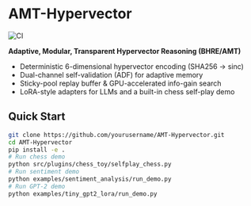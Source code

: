 # AMT-Hypervector
![CI](https://github.com/yourusername/AMT-Hypervector/actions/workflows/tests.yml/badge.svg)

**Adaptive, Modular, Transparent Hypervector Reasoning (BHRE/AMT)**

- Deterministic 6-dimensional hypervector encoding (SHA256 → sinc)
- Dual-channel self-validation (ADF) for adaptive memory
- Sticky-pool replay buffer & GPU-accelerated info-gain search
- LoRA-style adapters for LLMs and a built-in chess self-play demo

## Quick Start
```bash
git clone https://github.com/yourusername/AMT-Hypervector.git
cd AMT-Hypervector
pip install -e .
# Run chess demo
python src/plugins/chess_toy/selfplay_chess.py
# Run sentiment demo
python examples/sentiment_analysis/run_demo.py
# Run GPT-2 demo
python examples/tiny_gpt2_lora/run_demo.py
```
